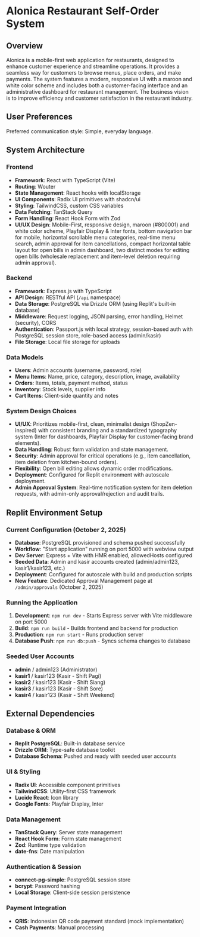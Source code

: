 # Alonica Restaurant Self-Order System

## Overview
Alonica is a mobile-first web application for restaurants, designed to enhance customer experience and streamline operations. It provides a seamless way for customers to browse menus, place orders, and make payments. The system features a modern, responsive UI with a maroon and white color scheme and includes both a customer-facing interface and an administrative dashboard for restaurant management. The business vision is to improve efficiency and customer satisfaction in the restaurant industry.

## User Preferences
Preferred communication style: Simple, everyday language.

## System Architecture

### Frontend
- **Framework**: React with TypeScript (Vite)
- **Routing**: Wouter
- **State Management**: React hooks with localStorage
- **UI Components**: Radix UI primitives with shadcn/ui
- **Styling**: TailwindCSS, custom CSS variables
- **Data Fetching**: TanStack Query
- **Form Handling**: React Hook Form with Zod
- **UI/UX Design**: Mobile-First, responsive design, maroon (#800001) and white color scheme, Playfair Display & Inter fonts, bottom navigation bar for mobile, horizontal scrollable menu categories, real-time menu search, admin approval for item cancellations, compact horizontal table layout for open bills in admin dashboard, two distinct modes for editing open bills (wholesale replacement and item-level deletion requiring admin approval).

### Backend
- **Framework**: Express.js with TypeScript
- **API Design**: RESTful API (`/api` namespace)
- **Data Storage**: PostgreSQL via Drizzle ORM (using Replit's built-in database)
- **Middleware**: Request logging, JSON parsing, error handling, Helmet (security), CORS
- **Authentication**: Passport.js with local strategy, session-based auth with PostgreSQL session store, role-based access (admin/kasir)
- **File Storage**: Local file storage for uploads

### Data Models
- **Users**: Admin accounts (username, password, role)
- **Menu Items**: Name, price, category, description, image, availability
- **Orders**: Items, totals, payment method, status
- **Inventory**: Stock levels, supplier info
- **Cart Items**: Client-side quantity and notes

### System Design Choices
- **UI/UX**: Prioritizes mobile-first, clean, minimalist design (ShopZen-inspired) with consistent branding and a standardized typography system (Inter for dashboards, Playfair Display for customer-facing brand elements).
- **Data Handling**: Robust form validation and state management.
- **Security**: Admin approval for critical operations (e.g., item cancellation, item deletion from kitchen-bound orders).
- **Flexibility**: Open bill editing allows dynamic order modifications.
- **Deployment**: Configured for Replit environment with autoscale deployment.
- **Admin Approval System**: Real-time notification system for item deletion requests, with admin-only approval/rejection and audit trails.

## Replit Environment Setup

### Current Configuration (October 2, 2025)
- **Database**: PostgreSQL provisioned and schema pushed successfully
- **Workflow**: "Start application" running on port 5000 with webview output
- **Dev Server**: Express + Vite with HMR enabled, allowedHosts configured
- **Seeded Data**: Admin and kasir accounts created (admin/admin123, kasir1/kasir123, etc.)
- **Deployment**: Configured for autoscale with build and production scripts
- **New Feature**: Dedicated Approval Management page at `/admin/approvals` (October 2, 2025)

### Running the Application
1. **Development**: `npm run dev` - Starts Express server with Vite middleware on port 5000
2. **Build**: `npm run build` - Builds frontend and backend for production
3. **Production**: `npm run start` - Runs production server
4. **Database Push**: `npm run db:push` - Syncs schema changes to database

### Seeded User Accounts
- **admin** / admin123 (Administrator)
- **kasir1** / kasir123 (Kasir - Shift Pagi)
- **kasir2** / kasir123 (Kasir - Shift Siang)
- **kasir3** / kasir123 (Kasir - Shift Sore)
- **kasir4** / kasir123 (Kasir - Shift Weekend)

## External Dependencies

### Database & ORM
- **Replit PostgreSQL**: Built-in database service
- **Drizzle ORM**: Type-safe database toolkit
- **Database Schema**: Pushed and ready with seeded user accounts

### UI & Styling
- **Radix UI**: Accessible component primitives
- **TailwindCSS**: Utility-first CSS framework
- **Lucide React**: Icon library
- **Google Fonts**: Playfair Display, Inter

### Data Management
- **TanStack Query**: Server state management
- **React Hook Form**: Form state management
- **Zod**: Runtime type validation
- **date-fns**: Date manipulation

### Authentication & Session
- **connect-pg-simple**: PostgreSQL session store
- **bcrypt**: Password hashing
- **Local Storage**: Client-side session persistence

### Payment Integration
- **QRIS**: Indonesian QR code payment standard (mock implementation)
- **Cash Payments**: Manual processing